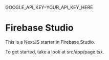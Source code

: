 GOOGLE_API_KEY=YOUR_API_KEY_HERE
# Firebase Studio

This is a NextJS starter in Firebase Studio.

To get started, take a look at src/app/page.tsx.
